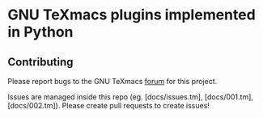 # GNU TeXmacs plugins implemented in Python
## Contributing
Please report bugs to the GNU TeXmacs [forum](http://forum.texmacs.cn/c/devel/pluginsinpython) for this project.

Issues are managed inside this repo (eg. [docs/issues.tm], [docs/001.tm], [docs/002.tm]). Please create pull requests to create issues!

